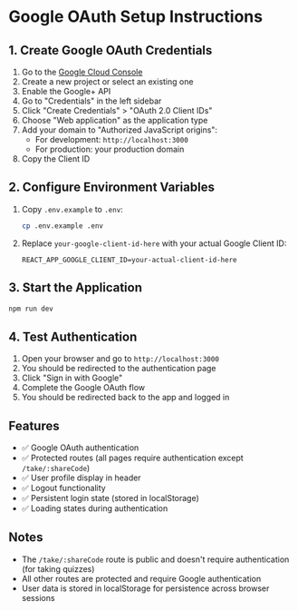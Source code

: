 # Google OAuth Setup Instructions

## 1. Create Google OAuth Credentials

1. Go to the [Google Cloud Console](https://console.cloud.google.com/)
2. Create a new project or select an existing one
3. Enable the Google+ API
4. Go to "Credentials" in the left sidebar
5. Click "Create Credentials" > "OAuth 2.0 Client IDs"
6. Choose "Web application" as the application type
7. Add your domain to "Authorized JavaScript origins":
   - For development: `http://localhost:3000`
   - For production: your production domain
8. Copy the Client ID

## 2. Configure Environment Variables

1. Copy `.env.example` to `.env`:
   ```bash
   cp .env.example .env
   ```

2. Replace `your-google-client-id-here` with your actual Google Client ID:
   ```
   REACT_APP_GOOGLE_CLIENT_ID=your-actual-client-id-here
   ```

## 3. Start the Application

```bash
npm run dev
```

## 4. Test Authentication

1. Open your browser and go to `http://localhost:3000`
2. You should be redirected to the authentication page
3. Click "Sign in with Google"
4. Complete the Google OAuth flow
5. You should be redirected back to the app and logged in

## Features

- ✅ Google OAuth authentication
- ✅ Protected routes (all pages require authentication except `/take/:shareCode`)
- ✅ User profile display in header
- ✅ Logout functionality
- ✅ Persistent login state (stored in localStorage)
- ✅ Loading states during authentication

## Notes

- The `/take/:shareCode` route is public and doesn't require authentication (for taking quizzes)
- All other routes are protected and require Google authentication
- User data is stored in localStorage for persistence across browser sessions
